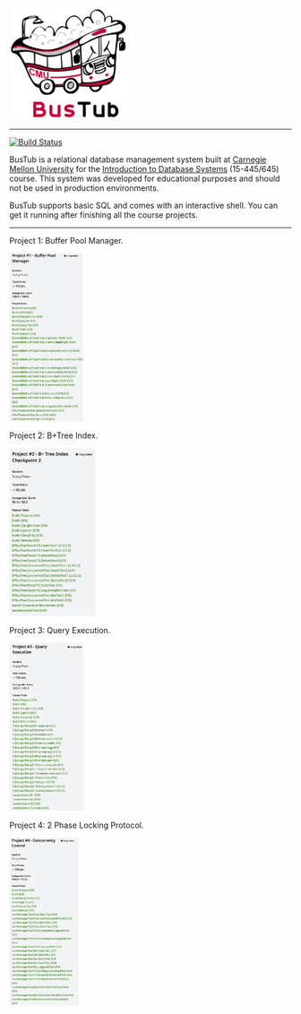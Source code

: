 <img src="logo/bustub-whiteborder.svg" alt="BusTub Logo" height="200">

-----------------

[![Build Status](https://github.com/cmu-db/bustub/actions/workflows/cmake.yml/badge.svg)](https://github.com/cmu-db/bustub/actions/workflows/cmake.yml)

BusTub is a relational database management system built at [Carnegie Mellon University](https://db.cs.cmu.edu) for the [Introduction to Database Systems](https://15445.courses.cs.cmu.edu) (15-445/645) course. This system was developed for educational purposes and should not be used in production environments.

BusTub supports basic SQL and comes with an interactive shell. You can get it running after finishing all the course projects.

-----------------

Project 1: Buffer Pool Manager.

<img src="logo/project-1.png" alt="Project 1 Result" height="300">

Project 2: B+Tree Index.

<img src="logo/project-2.png" alt="Project 2 Result" height="300">

Project 3: Query Execution.

<img src="logo/project-3.png" alt="Project 3 Result" height="300">

Project 4: 2 Phase Locking Protocol.

<img src="logo/project-4.png" alt="Project 4 Result" height="300">
